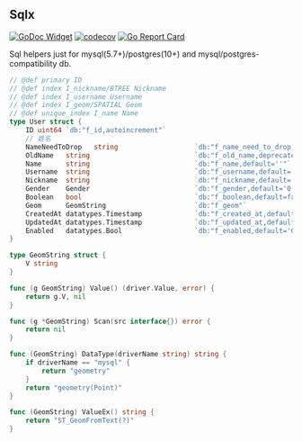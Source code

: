 ## Sqlx

[![GoDoc Widget](https://godoc.org/github.com/go-courier/sqlx/v2?status.svg)](https://godoc.org/github.com/go-courier/sqlx/v2)
[![codecov](https://codecov.io/gh/go-courier/sqlx/branch/master/graph/badge.svg)](https://codecov.io/gh/go-courier/sqlx)
[![Go Report Card](https://goreportcard.com/badge/github.com/go-courier/sqlx/v2)](https://goreportcard.com/report/github.com/go-courier/sqlx/v2)


Sql helpers just for mysql(5.7+)/postgres(10+) and mysql/postgres-compatibility db.


```go
// @def primary ID
// @def index I_nickname/BTREE Nickname
// @def index I_username Username
// @def index I_geom/SPATIAL Geom
// @def unique_index I_name Name
type User struct {
	ID uint64 `db:"f_id,autoincrement"`
	// 姓名
	NameNeedToDrop   string                   `db:"f_name_need_to_drop,deprecated"`
	OldName   string                          `db:"f_old_name,deprecated=f_name"`
	Name      string                          `db:"f_name,default=''"`
	Username  string                          `db:"f_username,default=''"`
	Nickname  string                          `db:"f_nickname,default=''"`
	Gender    Gender                          `db:"f_gender,default='0'"`
	Boolean   bool                            `db:"f_boolean,default=false"`
	Geom      GeomString                      `db:"f_geom"`
	CreatedAt datatypes.Timestamp             `db:"f_created_at,default='0'"`
	UpdatedAt datatypes.Timestamp             `db:"f_updated_at,default='0'"`
	Enabled   datatypes.Bool                  `db:"f_enabled,default='0'"`
}

type GeomString struct {
	V string
}

func (g GeomString) Value() (driver.Value, error) {
	return g.V, nil
}

func (g *GeomString) Scan(src interface{}) error {
	return nil
}

func (GeomString) DataType(driverName string) string {
	if driverName == "mysql" {
		return "geometry"
	}
	return "geometry(Point)"
}

func (GeomString) ValueEx() string {
	return "ST_GeomFromText(?)"
}
```
